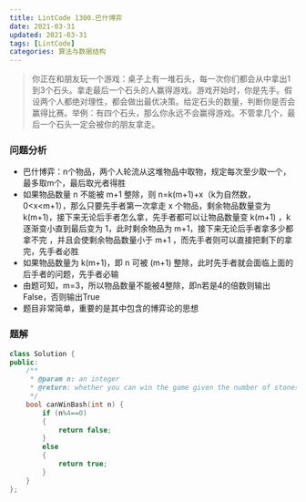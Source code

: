```yaml
---
title: LintCode 1300.巴什博弈
date: 2021-03-31
updated: 2021-03-31
tags: [LintCode]
categories: 算法与数据结构
---
```


>你正在和朋友玩一个游戏：桌子上有一堆石头，每一次你们都会从中拿出1到3个石头。拿走最后一个石头的人赢得游戏。游戏开始时，你是先手。假设两个人都绝对理性，都会做出最优决策。给定石头的数量，判断你是否会赢得比赛。举例：有四个石头，那么你永远不会赢得游戏。不管拿几个，最后一个石头一定会被你的朋友拿走。

<!--more-->

### 问题分析

- 巴什博弈：n个物品，两个人轮流从这堆物品中取物，规定每次至少取一个，最多取m个，最后取光者得胜
- 如果物品数量 n 不能被 m+1 整除，则 n=k(m+1)+x（k为自然数，0<x<m+1），那么只要先手者第一次拿走 x 个物品，剩余物品数量变为 k(m+1)，接下来无论后手者怎么拿，先手者都可以让物品数量变 k(m+1) ，k逐渐变小直到最后变为 1，此时剩余物品为 m+1，接下来无论后手者拿多少都拿不完 ，并且会使剩余物品数量小于 m+1 ，而先手者则可以直接把剩下的拿完，先手者必胜
- 如果物品数量为 k(m+1)，即 n 可被 (m+1) 整除，此时先手者就会面临上面的后手者的问题，先手者必输
- 由题可知，m=3，所以物品数量不能被4整除，即n若是4的倍数则输出False，否则输出True
- 题目非常简单，重要的是其中包含的博弈论的思想

### 题解

```cpp
class Solution {
public:
    /**
     * @param n: an integer
     * @return: whether you can win the game given the number of stones in the heap
     */
    bool canWinBash(int n) {
        if (n%4==0)
        {
            return false;
        }
        else
        {
            return true;
        }
    }
};
```


